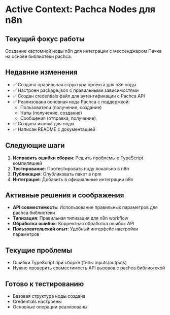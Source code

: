 # Active Context: Pachca Nodes для n8n

## Текущий фокус работы
Создание кастомной ноды n8n для интеграции с мессенджером Пачка на основе библиотеки pachca.

## Недавние изменения
- ✅ Создана правильная структура проекта для n8n ноды
- ✅ Настроен package.json с правильными зависимостями
- ✅ Создан credentials файл для аутентификации с Pachca API
- ✅ Реализована основная нода Pachca с поддержкой:
  - Пользователи (получение, создание)
  - Чаты (получение, создание)
  - Сообщения (отправка, получение)
- ✅ Создана иконка для ноды
- ✅ Написан README с документацией

## Следующие шаги
1. **Исправить ошибки сборки**: Решить проблемы с TypeScript компиляцией
2. **Тестирование**: Протестировать ноду локально в n8n
3. **Публикация**: Опубликовать пакет в npm
4. **Интеграция**: Добавить в официальные интеграции n8n

## Активные решения и соображения
- **API совместимость**: Использование правильных параметров для pachca библиотеки
- **Типизация**: Правильная типизация для n8n workflow
- **Обработка ошибок**: Корректная обработка ошибок API
- **Пользовательский опыт**: Удобный интерфейс настройки параметров

## Текущие проблемы
- Ошибки TypeScript при сборке (типы inputs/outputs)
- Нужно проверить совместимость API вызовов с pachca библиотекой

## Готово к тестированию
- Базовая структура ноды создана
- Credentials настроены
- Основные операции реализованы
